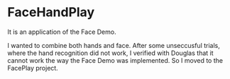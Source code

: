 # FaceHandPlay
It is an application of the Face Demo.

I wanted to combine both hands and face. After some unseccusful trials, where the hand recognition did not work, I verified with Douglas that it cannot work the way the Face Demo was implemented.
So I moved to the FacePlay project. 